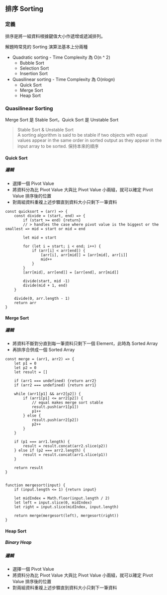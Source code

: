 ## 排序 Sorting

### 定義

排序是將一組資料根據鍵值大小作遞增或遞減排列。

解題時常見的 Sorting 演算法基本上分兩種

* Quadratic sorting - Time Complexity 為 O(n ^ 2)
	* Bubble Sort
	* Selection Sort
	* Insertion Sort
* Quasilinear sorting - Time Complexity 為 O(nlogn)
	* Quick Sort
	* Merge Sort
	* Heap Sort

### Quasilinear Sorting

Merge Sort 是 Stable Sort，Quick Sort 是 Unstable Sort

> Stable Sort & Unstable Sort       
> A sorting algorithm is said to be stable if two objects with equal values appear in the same order in sorted output as they appear in the input array to be sorted. 保持本來的順序

#### Quick Sort

##### 邏輯

* 選擇一個 Pivot Value
* 將資料分為比 Pivot Value 大與比 Pivot Value 小兩組，就可以確定 Pivot Value 排序後的位置
* 對兩組資料重複上述步驟直到資料大小只剩下一筆資料

```    
const quicksort = (arr) => {
	const divide = (start, end) => {
		if (start >= end) {return}
		// > handles the case where pivot value is the biggest or the smallest => mid = start or mid = end
	
		let mid = start
	
		for (let i = start; i < end; i++) {
			if (arr[i] < arr[end]) {
				[arr[i], arr[mid]] = [arr[mid], arr[i]]
				mid++
			}
		}
		[arr[mid], arr[end]] = [arr[end], arr[mid]]
		
		divide(start, mid -1)
		divide(mid + 1, end)
	}
		
	divide(0, arr.length - 1)
	return arr
}
```

#### Merge Sort

##### 邏輯

* 將資料不斷對分直到每一筆資料只剩下一個 Element，此時為 Sorted Array
* 再排序合併成一個 Sorted Array

```
const merge = (arr1, arr2) => {
	let p1 = 0
	let p2 = 0
	let result = []
		
	if (arr1 === undefined) {return arr2}
	if (arr2 === undefined) {return arr1}
		
	while (arr1[p1] && arr2[p2]) {
		if (arr1[p1] <= arr2[p2]) {
			// equal makes merge sort stable
			result.push(arr1[p1])
			p1++
		} else {
			result.push(arr2[p2])
			p2++
		}
	}
		
	if (p1 === arr1.length) {
		result = result.concat(arr2.slice(p2))
	} else if (p2 === arr2.length) {
		result = result.concat(arr1.slice(p1))
	}
		
	return result
}
	
	
function mergesort(input) {
	if (input.length <= 1) {return input} 
		
	let midIndex = Math.floor(input.length / 2)
	let left = input.slice(0, midIndex)
	let right = input.slice(midIndex, input.length)
		
	return merge(mergesort(left), mergesort(right))
}
```

#### Heap Sort

##### Binary Heap

##### 邏輯

* 選擇一個 Pivot Value
* 將資料分為比 Pivot Value 大與比 Pivot Value 小兩組，就可以確定 Pivot Value 排序後的位置
* 對兩組資料重複上述步驟直到資料大小只剩下一筆資料
